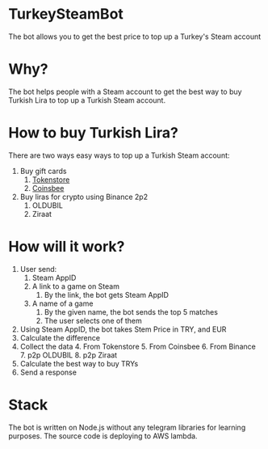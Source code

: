 # TurkeySteamBot
The bot allows you to get the best price to top up a Turkey's Steam account

# Why?
The bot helps people with a Steam account to get the best way to buy Turkish Lira to top up a Turkish Steam account.

# How to buy Turkish Lira?
There are two ways easy ways to top up a Turkish Steam account:
1. Buy gift cards
    1. [Tokenstore](https://tokenstore.io/products/details/steam-wallet-code-try--turkey-13)
    1. [Coinsbee](https://www.coinsbee.com/en/Steam-bitcoin)
1. Buy liras for crypto using Binance 2p2
    1. OLDUBIL
    1. Ziraat

# How will it work?
1. User send:
    1. Steam AppID
    1. A link to a game on Steam
        1. By the link, the bot gets Steam AppID 
    1. A name of a game
        1. By the given name, the bot sends the top 5 matches
        1. The user selects one of them
1. Using Steam AppID, the bot takes Stem Price in TRY, and EUR
2. Calculate the difference
3. Collect the data
    4. From Tokenstore
    5. From Coinsbee
    6. From Binance
        7. p2p OLDUBIL
        8. p2p Ziraat
9. Calculate the best way to buy TRYs
1. Send a response

# Stack
The bot is written on Node.js without any telegram libraries for learning purposes. The source code is deploying to AWS lambda.

